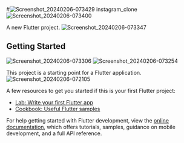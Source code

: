 #![Screenshot_20240206-073429](https://github.com/musaIbrahim1995/instagram-clone-fullstack/assets/155387726/6d13037e-d815-490b-936b-68dfb1fa1050)
 instagram_clone
![Screenshot_20240206-073400](https://github.com/musaIbrahim1995/instagram-clone-fullstack/assets/155387726/822798cc-2f97-4e9b-863f-1ed8bb2af88d)

A new Flutter project.
![Screenshot_20240206-073347](https://github.com/musaIbrahim1995/instagram-clone-fullstack/assets/155387726/9e7ff587-dcc1-48ac-9f90-3594e829836c)

## Getting Started
![Screenshot_20240206-073306](https://github.com/musaIbrahim1995/instagram-clone-fullstack/assets/155387726/3f272e7d-8806-4054-a440-e14da51c1f8e)
![Screenshot_20240206-073254](https://github.com/musaIbrahim1995/instagram-clone-fullstack/assets/155387726/af781ed7-c8bf-48a0-bc61-5099ceef4beb)

This project is a starting point for a Flutter application.
![Screenshot_20240206-072105](https://github.com/musaIbrahim1995/instagram-clone-fullstack/assets/155387726/8bb03bab-322f-4b0f-a845-a3fac30aa11d)

A few resources to get you started if this is your first Flutter project:

- [Lab: Write your first Flutter app](https://docs.flutter.dev/get-started/codelab)
- [Cookbook: Useful Flutter samples](https://docs.flutter.dev/cookbook)

For help getting started with Flutter development, view the
[online documentation](https://docs.flutter.dev/), which offers tutorials,
samples, guidance on mobile development, and a full API reference.
